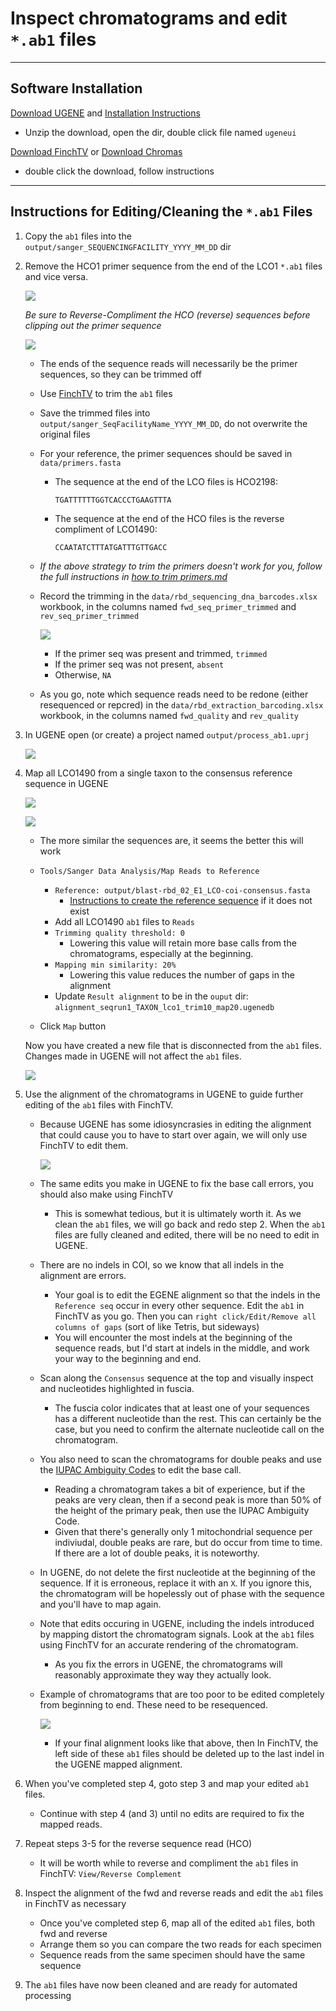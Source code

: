# Inspect chromatograms and edit `*.ab1` files

---

## Software Installation

[Download UGENE](http://ugene.net/download-all.html) and [Installation Instructions](https://doc.ugene.net/wiki/display/UM/Download+and+Installation)

   * Unzip the download, open the dir, double click file named `ugeneui`

[Download FinchTV](https://digitalworldbiology.com/FinchTV) or [Download Chromas](https://technelysium.com.au/wp/chromas/)

   * double click the download, follow instructions

---

## Instructions for Editing/Cleaning the `*.ab1` Files

1. Copy the `ab1` files into the `output/sanger_SEQUENCINGFACILITY_YYYY_MM_DD` dir

2. Remove the HCO1 primer sequence from the end of the LCO1 `*.ab1` files and vice versa.

   ![](markdown_images/finch_lco_trim_primer.png)

   *Be sure to Reverse-Compliment the HCO (reverse) sequences before clipping out the primer sequence*
   
   ![](markdown_images/finch_hco_trim_primer.png)

   * The ends of the sequence reads will necessarily be the primer sequences, so they can be trimmed off
   * Use [FinchTV](https://digitalworldbiology.com/FinchTV) to trim the `ab1` files
   * Save the trimmed files into `output/sanger_SeqFacilityName_YYYY_MM_DD`, do not overwrite the original files
   * For your reference, the primer sequences should be saved in `data/primers.fasta`
      * The sequence at the end of the LCO files is HCO2198: 
	  
         `TGATTTTTTGGTCACCCTGAAGTTTA`
		 
      * The sequence at the end of the HCO files is the reverse compliment of LCO1490: 
	  
         `CCAATATCTTTATGATTTGTTGACC`

   * *If the above strategy to trim the primers doesn't work for you, follow the full instructions in [how to trim primers.md](./how_to_trim_primers.md)*
		 
   * Record the trimming in the `data/rbd_sequencing_dna_barcodes.xlsx` workbook, in the columns named `fwd_seq_primer_trimmed` and `rev_seq_primer_trimmed`

      ![](markdown_images/metadata_primer_trim.png)

      * If the primer seq was present and trimmed, `trimmed`
      * If the primer seq was not present, `absent`
      * Otherwise, `NA`
   * As you go, note which sequence reads need to be redone (either resequenced or repcred) in the `data/rbd_extraction_barcoding.xlsx` workbook, in the columns named `fwd_quality` and `rev_quality`

4. In UGENE open (or create) a project named `output/process_ab1.uprj`

   ![](markdown_images/ugene_process_ab1.png)


5. Map all LCO1490 from a single taxon to the consensus reference sequence in UGENE
   
   ![](markdown_images/ugene_mapping_menu.png)
   
   ![](markdown_images/ugene_mapping_settings.png)
   

   * The more similar the sequences are, it seems the better this will work
      
   * `Tools/Sanger Data Analysis/Map Reads to Reference`
      * `Reference: output/blast-rbd_02_E1_LCO-coi-consensus.fasta`
         * [Instructions to create the reference sequence](howto_create_reference.md) if it does not exist
	  * Add all LCO1490 `ab1` files to `Reads` 
      * `Trimming quality threshold: 0`
         * Lowering this value will retain more base calls from the chromatograms, especially at the beginning.
      * `Mapping min similarity: 20%`
         * Lowering this value reduces the number of gaps in the alignment
      * Update `Result alignment` to be in the `ouput` dir: `alignment_seqrun1_TAXON_lco1_trim10_map20.ugenedb`
   

   * Click `Map` button
   
   Now you have created a new file that is disconnected from the `ab1` files.  Changes made in UGENE will not affect the `ab1` files.
   
   ![](markdown_images/ugene_mapping_alignment.png)

   
6. Use the alignment of the chromatograms in UGENE to guide further editing of the `ab1` files with FinchTV.

   * Because UGENE has some idiosyncrasies in editing the alignment that could cause you to have to start over again, we will only use FinchTV to edit them.
   
      ![](markdown_images/finchtv_window.png)
   
   * The same edits you make in UGENE to fix the base call errors, you should also make using FinchTV
      * This is somewhat tedious, but it is ultimately worth it. As we clean the `ab1` files, we will go back and redo step 2.  When the `ab1` files are fully cleaned and edited, there will be no need to edit in UGENE.
   
   * There are no indels in COI, so we know that all indels in the alignment are errors.
      * Your goal is to edit the EGENE alignment so that the indels in the `Reference seq` occur in every other sequence.  Edit the `ab1` in FinchTV as you go.  Then you can `right click/Edit/Remove all columns of gaps` (sort of like Tetris, but sideways)
      * You will encounter the most indels at the beginning of the sequence reads, but I'd start at indels in the middle, and work your way to the beginning and end.
   
   * Scan along the `Consensus` sequence at the top and visually inspect and nucleotides highlighted in fuscia.
      * The fuscia color indicates that at least one of your sequences has a different nucleotide than the rest. This can certainly be the case, but you need to confirm the alternate nucleotide call on the chromatogram.
   
   * You also need to scan the chromatograms for double peaks and use the [IUPAC Ambiguity Codes](https://droog.gs.washington.edu/parc/images/iupac.html) to edit the base call.
      * Reading a chromatogram takes a bit of experience, but if the peaks are very clean, then if a second peak is more than 50% of the height of the primary peak, then use the IUPAC Ambiguity Code.
      * Given that there's generally only 1 mitochondrial sequence per indiviudal, double peaks are rare, but do occur from time to time. If there are a lot of double peaks, it is noteworthy.
   
   * In UGENE, do not delete the first nucleotide at the beginning of the sequence. If it is erroneous, replace it with an `X`. If you ignore this, the chromatogram will be hopelessly out of phase with the sequence and you'll have to map again.
   
   * Note that edits occuring in UGENE, including the indels introduced by mapping distort the chromatogram signals.  Look at the `ab1` files using FinchTV for an accurate rendering of the chromatogram.
      * As you fix the errors in UGENE, the chromatograms will reasonably approximate they way they actually look.
   
   * Example of chromatograms that are too poor to be edited completely from beginning to end.  These need to be resequenced.

      ![](markdown_images/ugene_mapping_alignment_stop.png)

      * If your final alignment looks like that above, then In FinchTV, the left side of these `ab1` files should be deleted up to the last indel in the UGENE mapped alignment.
   
7. When you've completed step 4, goto step 3 and map your edited `ab1` files.

   * Continue with step 4 (and 3) until no edits are required to fix the mapped reads.

8. Repeat steps 3-5 for the reverse sequence read (HCO)

   * It will be worth while to reverse and compliment the `ab1` files in FinchTV: `View/Reverse Complement`
   
9. Inspect the alignment of the fwd and reverse reads and edit the `ab1` files in FinchTV as necessary

   * Once you've completed step 6, map all of the edited `ab1` files, both fwd and reverse
   * Arrange them so you can compare the two reads for each specimen
   * Sequence reads from the same specimen should have the same sequence

10. The `ab1` files have now been cleaned and are ready for automated processing
